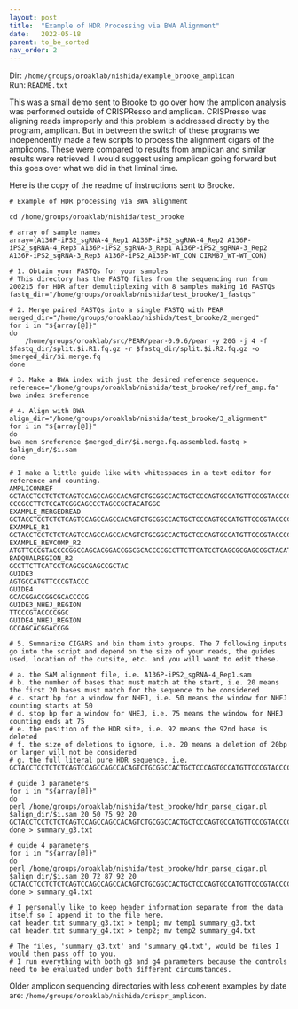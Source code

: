 ```yaml
---
layout: post
title:  "Example of HDR Processing via BWA Alignment"
date:   2022-05-18
parent: to_be_sorted
nav_order: 2
---
```


Dir: `/home/groups/oroaklab/nishida/example_brooke_amplican`
<br>Run: `README.txt`

This was a small demo sent to Brooke to go over how the amplicon analysis was performed outside of CRISPResso and amplican. CRISPresso was aligning reads improperly and this problem is addressed directly by the program, amplican. But in between the switch of these programs we independently made a few scripts to process the alignment cigars of the amplicons. These were compared to results from amplican and similar results were retrieved. I would suggest using amplican going forward but this goes over what we did in that liminal time.

Here is the copy of the readme of instructions sent to Brooke.
```
# Example of HDR processing via BWA alignment

cd /home/groups/oroaklab/nishida/test_brooke

# array of sample names
array=(A136P-iPS2_sgRNA-4_Rep1 A136P-iPS2_sgRNA-4_Rep2 A136P-iPS2_sgRNA-4_Rep3 A136P-iPS2_sgRNA-3_Rep1 A136P-iPS2_sgRNA-3_Rep2 A136P-iPS2_sgRNA-3_Rep3 A136P-iPS2_A136P-WT_CON CIRM87_WT-WT_CON)

# 1. Obtain your FASTQs for your samples
# This directory has the FASTQ files from the sequencing run from 200215 for HDR after demultiplexing with 8 samples making 16 FASTQs 
fastq_dir="/home/groups/oroaklab/nishida/test_brooke/1_fastqs"

# 2. Merge paired FASTQs into a single FASTQ with PEAR
merged_dir="/home/groups/oroaklab/nishida/test_brooke/2_merged"
for i in "${array[@]}"
do
	/home/groups/oroaklab/src/PEAR/pear-0.9.6/pear -y 20G -j 4 -f $fastq_dir/split.$i.R1.fq.gz -r $fastq_dir/split.$i.R2.fq.gz -o $merged_dir/$i.merge.fq
done

# 3. Make a BWA index with just the desired reference sequence.
reference="/home/groups/oroaklab/nishida/test_brooke/ref/ref_amp.fa"
bwa index $reference

# 4. Align with BWA
align_dir="/home/groups/oroaklab/nishida/test_brooke/3_alignment"
for i in "${array[@]}"
do
bwa mem $reference $merged_dir/$i.merge.fq.assembled.fastq > $align_dir/$i.sam
done

# I make a little guide like with whitespaces in a text editor for reference and counting.
AMPLICONREF        GCTACCTCCTCTCTCAGTCCAGCCAGCCACAGTCTGCGGCCACTGCTCCCAGTGCCATGTTCCCGTACCCCGGCCAGCACGGACCGGCGCA-CCCGCCTTCTCCATCGGCAGCCCTAGCCGCTACATGGC
EXAMPLE_MERGEDREAD GCTACCTCCTCTCTCAGTCCAGCCAGCCACAGTCTGCGGCCACTGCTCCCAGTGCCATGTTCCCGTACCCCGGCCAGCACGGACCGGCGCACCCCGCCTTCTGCATCGTCAGCGCTAGCCGCTACATGGC
EXAMPLE_R1         GCTACCTCCTCTCTCAGTCCAGCCAGCCACAGTCTGCGGCCACTGCTCCCAGTGCCATGTTCCCGTACCCCGGC
EXAMPLE_REVCOMP_R2                                                         ATGTTCCCGTACCCCGGCCAGCACGGACCGGCGCACCCCGCCTTCTTCATCCTCAGCGCGAGCCGCTACATGGC
BADQUALREGION_R2                                                                                                  GCCTTCTTCATCCTCAGCGCGAGCCGCTAC
GUIDE3                                                               AGTGCCATGTTCCCGTACCC
GUIDE4   															     	                   GCACGGACCGGCGCACCCCG
GUIDE3_NHEJ_REGION                                                            TTCCCGTACCCCGGC
GUIDE4_NHEJ_REGION                                                                         GCCAGCACGGACCGG

# 5. Summarize CIGARS and bin them into groups. The 7 following inputs go into the script and depend on the size of your reads, the guides used, location of the cutsite, etc. and you will want to edit these.

# a. the SAM alignment file, i.e. A136P-iPS2_sgRNA-4_Rep1.sam
# b. the number of bases that must match at the start, i.e. 20 means the first 20 bases must match for the sequence to be considered
# c. start bp for a window for NHEJ, i.e. 50 means the window for NHEJ counting starts at 50
# d. stop bp for a window for NHEJ, i.e. 75 means the window for NHEJ counting ends at 75
# e. the position of the HDR site, i.e. 92 means the 92nd base is deleted
# f. the size of deletions to ignore, i.e. 20 means a deletion of 20bp or larger will not be considered
# g. the full literal pure HDR sequence, i.e. GCTACCTCCTCTCTCAGTCCAGCCAGCCACAGTCTGCGGCCACTGCTCCCAGTGCCATGTTCCCGTACCCCGGCCAGCACGGACCGGCGCACCCGCCTTCTCCATCGGCAGCCCTAGCCGCTACATGGC

# guide 3 parameters
for i in "${array[@]}"
do
perl /home/groups/oroaklab/nishida/test_brooke/hdr_parse_cigar.pl $align_dir/$i.sam 20 50 75 92 20 GCTACCTCCTCTCTCAGTCCAGCCAGCCACAGTCTGCGGCCACTGCTCCCAGTGCCATGTTCCCGTACCCCGGCCAGCACGGACCGGCGCACCCGCCTTCTCCATCGGCAGCCCTAGCCGCTACATGGC
done > summary_g3.txt

# guide 4 parameters
for i in "${array[@]}"
do
perl /home/groups/oroaklab/nishida/test_brooke/hdr_parse_cigar.pl $align_dir/$i.sam 20 72 87 92 20 GCTACCTCCTCTCTCAGTCCAGCCAGCCACAGTCTGCGGCCACTGCTCCCAGTGCCATGTTCCCGTACCCCGGCCAGCACGGACCGGCGCACCCGCCTTCTCCATCGGCAGCCCTAGCCGCTACATGGC
done > summary_g4.txt

# I personally like to keep header information separate from the data itself so I append it to the file here.
cat header.txt summary_g3.txt > temp1; mv temp1 summary_g3.txt
cat header.txt summary_g4.txt > temp2; mv temp2 summary_g4.txt

# The files, 'summary_g3.txt' and 'summary_g4.txt', would be files I would then pass off to you.
# I run everything with both g3 and g4 parameters because the controls need to be evaluated under both different circumstances.
```

Older amplicon sequencing directories with less coherent examples by date are: `/home/groups/oroaklab/nishida/crispr_amplicon`.
